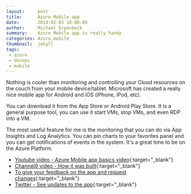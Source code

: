```yaml
---
layout:     post
title:      Azure Mobile app
date:       2019-02-03 10:00:00
author:     Michael Erpenbeck
summary:    Azure Mobile app is really handy
categories: Azure,mobile
thumbnail:  jekyll
tags:
 - azure
 - devops
 - mobile
---
```


Nothing is cooler than monitoring and controlling your Cloud resources on the couch from your mobile device/tablet.  Microsoft has created a really nice mobile app for Android and iOS (iPhone, iPod, etc).  

You can download it from the App Store or Android Play Store.  It is a general purpose tool, you can use it start VMs, stop VMs, and even RDP into a VM.  

The most useful feature for me is the monitoring that you can do via App Insights and Log Analytics.  You can pin charts to your favorites panel and you can get notifications of events in the system.  It's a great time to be on the Azure Platform.

- [Youtube video - Azure Mobile app basics video](https://youtu.be/_KJUlxndlZw){:target="_blank"}
- [Channel9 video - How it was built](https://youtu.be/7sR98Z0UnPU){:target="_blank"}
- [To give your feedback on the app and request changes](https://feedback.azure.com/forums/568069-azure-mobile-app){:target="_blank"}
- [Twitter - See updates to the app](https://twitter.com/AzureApp){:target="_blank"}